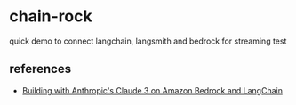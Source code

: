 # chain-rock
quick demo to connect langchain, langsmith and bedrock for streaming test

## references
- [Building with Anthropic's Claude 3 on Amazon Bedrock and LangChain](https://medium.com/@dminhk/building-with-anthropics-claude-3-on-amazon-bedrock-and-langchain-%EF%B8%8F-2b842f9c0ca8)